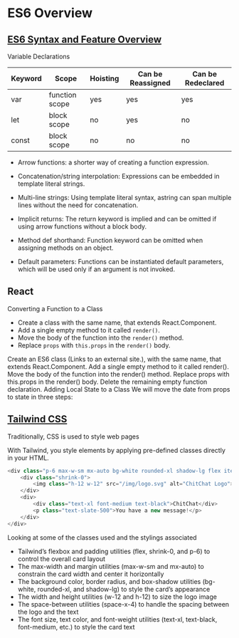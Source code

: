 # ES6 Overview

## [ES6 Syntax and Feature Overview](https://www.taniarascia.com/es6-syntax-and-feature-overview/)

Variable Declarations

|Keyword|Scope|Hoisting|Can be Reassigned|Can be Redeclared|
---|---|---|---|---|
|var|function scope|yes|yes|yes| 
|let|block scope|no|yes|no|
|const|block scope|no|no|no|



- Arrow functions: a shorter way of creating a function expression. 

- Concatenation/string interpolation: Expressions can be embedded in template literal strings.

- Multi-line strings: Using template literal syntax, astring can span multiple lines without the need for concatenation.

- Implicit returns: The return keyword is implied and can be omitted if using arrow functions without a block body.

- Method def shorthand: Function keyword can be omitted when assigning methods on an object.

- Default parameters: Functions can be instantiated default parameters, which will be used only if an argument is not invoked.

## React

Converting a Function to a Class

- Create a class with the same name, that extends React.Component.
- Add a single empty method to it called `render()`.
- Move the body of the function into the `render()` method.
- Replace `props` with `this.props` in the `render()` body.


Create an ES6 class (Links to an external site.), with the same name, that extends React.Component.
Add a single empty method to it called render().
Move the body of the function into the render() method.
Replace props with this.props in the render() body.
Delete the remaining empty function declaration.
Adding Local State to a Class
We will move the date from props to state in three steps:


## [Tailwind CSS](https://tailwindcss.com/docs/utility-first)

Traditionally, CSS is used to style web pages

With Tailwind, you style elements by applying pre-defined classes directly in your HTML.

```js
<div class="p-6 max-w-sm mx-auto bg-white rounded-xl shadow-lg flex items-center space-x-4"> 
	<div class="shrink-0"> 
		<img class="h-12 w-12" src="/img/logo.svg" alt="ChitChat Logo"> 
	</div> 
	<div> 
		<div class="text-xl font-medium text-black">ChitChat</div> 
		<p class="text-slate-500">You have a new message!</p> 
	</div> 
</div>
```

Looking at some of the classes used and the stylings associated

- Tailwind’s flexbox and padding utilities (flex, shrink-0, and p-6) to control the overall card layout
- The max-width and margin utilities (max-w-sm and mx-auto) to constrain the card width and center it horizontally
- The background color, border radius, and box-shadow utilities (bg-white, rounded-xl, and shadow-lg) to style the card’s appearance
- The width and height utilities (w-12 and h-12) to size the logo image
- The space-between utilities (space-x-4) to handle the spacing between the logo and the text
- The font size, text color, and font-weight utilities (text-xl, text-black, font-medium, etc.) to style the card text


